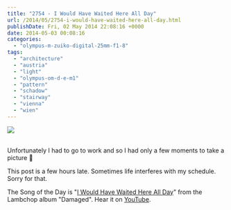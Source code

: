 ```yaml
---
title: "2754 - I Would Have Waited Here All Day"
url: /2014/05/2754-i-would-have-waited-here-all-day.html
publishDate: Fri, 02 May 2014 22:08:16 +0000
date: 2014-05-03 00:08:16
categories: 
  - "olympus-m-zuiko-digital-25mm-f1-8"
tags: 
  - "architecture"
  - "austria"
  - "light"
  - "olympus-om-d-e-m1"
  - "pattern"
  - "schadow"
  - "stairway"
  - "vienna"
  - "wien"
---
```

<div class="container">
<div class="center"><a target="_blank" href="https://d25zfm9zpd7gm5.cloudfront.net/1200x1200/2014/20140428_070832_lr.jpg"><img src="https://d25zfm9zpd7gm5.cloudfront.net/0600x0600/2014/20140428_070832_lr.jpg" /></a></div>
</div>
<br />

Unfortunately I had to go to work and so I had only a few moments to take a picture 🙂

This post is a few hours late. Sometimes life interferes with my schedule. Sorry for that.

The Song of the Day is "<a href="http://www.lyricsmode.com/lyrics/l/lambchop/i_would_have_waited_here_all_day.html" target="_blank">I Would Have Waited Here All Day</a>" from the Lambchop album "Damaged". Hear it on <a href="https://www.youtube.com/watch?v=MBgHV6lPFrk" target="_blank">YouTube</a>.
